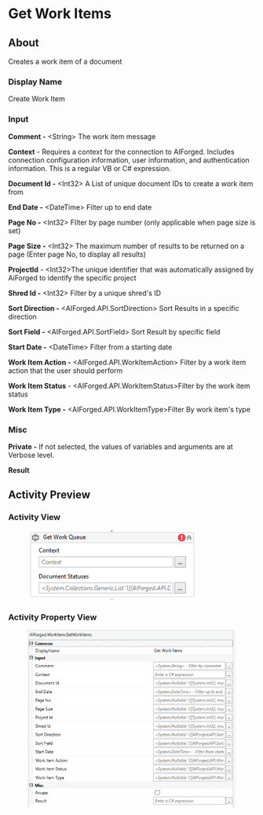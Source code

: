 # Get Work Items

## About

Creates a work item of a document

### Display Name

Create Work Item

### Input

**Comment -** \<String> The work item message

**Context** - Requires a context for the connection to AIForged. Includes connection configuration information, user information, and authentication information. This is a regular VB or C# expression.

**Document Id -** \<Int32> A List of unique document IDs to create a work item from

**End Date -** \<DateTime> Filter up to end date

**Page No -** \<Int32> FIlter by page number (only applicable when page size is set)

**Page Size -** \<Int32> The maximum number of results to be returned on a page (Enter page No, to display all results)

**ProjectId** - \<Int32>The unique identifier that was automatically assigned by AiForged to identify the specific project

**Shred Id -** \<Int32> Filter by a unique shred's ID

**Sort Direction -** \<AIForged.API.SortDirection> Sort Results in a specific direction

**Sort Field -** \<AIForged.API.SortField> Sort Result by specific field

**Start Date -** \<DateTime> Filter from a starting date

**Work Item Action -** \<AIForged.API.WorkItemAction> Filter by a work item action that the user should perform

**Work Item Status** - \<AIForged.API.WorkItemStatus>Filter by the work item status

**Work Item Type -** \<AIForged.API.WorkItemType>Filter By work item's type

### Misc

**Private -** If not selected, the values of variables and arguments are at Verbose level.

**Result**

##

## Activity Preview

### Activity View

<figure><img src="../../../.gitbook/assets/image (95) (1).png" alt=""><figcaption></figcaption></figure>

### Activity Property View

<figure><img src="../../../.gitbook/assets/image (18) (7).png" alt=""><figcaption></figcaption></figure>
